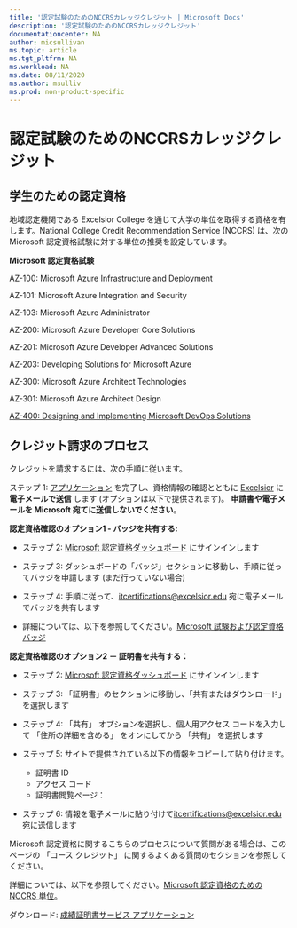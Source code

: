 ```yaml
---
title: '認定試験のためのNCCRSカレッジクレジット | Microsoft Docs'
description: '認定試験のためのNCCRSカレッジクレジット'
documentationcenter: NA 
author: micsullivan
ms.topic: article
ms.tgt_pltfrm: NA
ms.workload: NA
ms.date: 08/11/2020
ms.author: msulliv
ms.prod: non-product-specific
---
```

# 認定試験のためのNCCRSカレッジクレジット

## 学生のための認定資格

地域認定機関である Excelsior College を通じて大学の単位を取得する資格を有します。National College Credit Recommendation Service (NCCRS) は、次の Microsoft 認定資格試験に対する単位の推奨を設定しています。

**Microsoft 認定資格試験**

AZ-100: Microsoft Azure Infrastructure and Deployment

AZ-101: Microsoft Azure Integration and Security

AZ-103: Microsoft Azure Administrator

AZ-200: Microsoft Azure Developer Core Solutions

AZ-201: Microsoft Azure Developer Advanced Solutions

AZ-203: Developing Solutions for Microsoft Azure

AZ-300: Microsoft Azure Architect Technologies

AZ-301: Microsoft Azure Architect Design

[AZ-400: Designing and Implementing Microsoft DevOps Solutions](https://docs.microsoft.com/learn/certifications/exams/az-400)

## クレジット請求のプロセス

クレジットを請求するには、次の手順に従います。

ステップ 1: [アプリケーション](https://query.prod.cms.rt.microsoft.com/cms/api/am/binary/RE2PlKU) を完了し、資格情報の確認とともに [Excelsior](https://query.prod.cms.rt.microsoft.com/cms/api/am/binary/RE2PlKU) に **電子メールで送信** します (オプションは以下で提供されます)。 **申請書や電子メールを Microsoft 宛てに送信しないでください**。

**認定資格確認のオプション1 - バッジを共有する:**

- ステップ 2: [Microsoft 認定資格ダッシュボード](https://aka.ms/certdashboard) にサインインします

- ステップ 3: ダッシュボードの「バッジ」セクションに移動し、手順に従ってバッジを申請します (まだ行っていない場合)

- ステップ 4: 手順に従って、[itcertifications@excelsior.edu](mailto:itcertifications@excelsior.edu) 宛に電子メールでバッジを共有します

- 詳細については、以下を参照してください。[Microsoft 試験および認定資格バッジ](/learn/certifications/badges)

**認定資格確認のオプション2 － 証明書を共有する：**

- ステップ 2: [Microsoft 認定資格ダッシュボード](https://aka.ms/certdashboard) にサインインします

- ステップ 3: 「証明書」のセクションに移動し、「共有またはダウンロード」 を選択します

- ステップ 4: 「共有」 オプションを選択し、個人用アクセス コードを入力して 「住所の詳細を含める」 をオンにしてから 「共有」 を選択します

- ステップ 5: サイトで提供されている以下の情報をコピーして貼り付けます。

  - 証明書 ID <nnnnnnn>  
  - アクセス コード <nnnnnnnn>
  - 証明書閲覧ページ：<URL>

- ステップ 6: 情報を電子メールに貼り付けて[itcertifications@excelsior.edu](mailto:itcertifications@excelsior.edu) 宛に送信します

Microsoft 認定資格に関するこちらのプロセスについて質問がある場合は、このページの 「コース クレジット」 に関するよくある質問のセクションを参照してください。

詳細については、以下を参照してください。[Microsoft 認定資格のための NCCRS 単位](http://www.nationalccrs.org/organizations/microsoft)。

ダウンロード: [成績証明書サービス アプリケーション](https://query.prod.cms.rt.microsoft.com/cms/api/am/binary/RE2P3u5)
